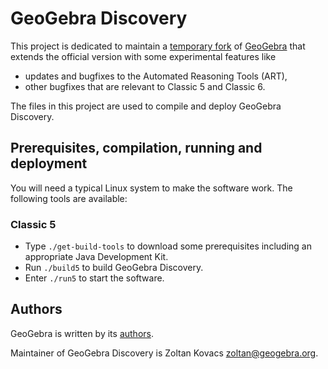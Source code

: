 # GeoGebra Discovery

This project is dedicated to maintain a [temporary fork](https://github.com/kovzol/geogebra)
of [GeoGebra](https://github.com/geogebra/geogebra) that extends the official version with
some experimental features like

* updates and bugfixes to the Automated Reasoning Tools (ART),
* other bugfixes that are relevant to Classic 5 and Classic 6.

The files in this project are used to compile and deploy GeoGebra Discovery.

## Prerequisites, compilation, running and deployment

You will need a typical Linux system to make the software work.
The following tools are available:

### Classic 5

* Type `./get-build-tools` to download some prerequisites including an appropriate
Java Development Kit.
* Run `./build5` to build GeoGebra Discovery.
* Enter `./run5` to start the software.

## Authors

GeoGebra is written by its [authors](https://www.geogebra.org/team).

Maintainer of GeoGebra Discovery is Zoltan Kovacs <zoltan@geogebra.org>.
